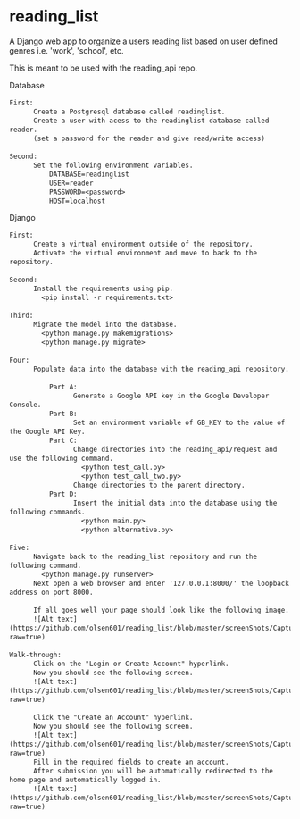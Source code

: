 # reading_list
A Django web app to organize a users reading list based on user defined genres i.e. 'work', 'school', etc.

This is meant to be used with the reading_api repo.

  Database

    First:
          Create a Postgresql database called readinglist.
          Create a user with acess to the readinglist database called reader.
          (set a password for the reader and give read/write access)

    Second:
          Set the following environment variables.
              DATABASE=readinglist
              USER=reader
              PASSWORD=<password>
              HOST=localhost

  Django

    First:
          Create a virtual environment outside of the repository.
          Activate the virtual environment and move to back to the repository.

    Second:
          Install the requirements using pip.
            <pip install -r requirements.txt>

    Third:
          Migrate the model into the database.
            <python manage.py makemigrations>
            <python manage.py migrate>

    Four:
          Populate data into the database with the reading_api repository.

              Part A:
                    Generate a Google API key in the Google Developer Console.
              Part B:
                    Set an environment variable of GB_KEY to the value of the Google API Key.
              Part C:
                    Change directories into the reading_api/request and use the following command.
                      <python test_call.py>
                      <python test_call_two.py>
                    Change directories to the parent directory.
              Part D:
                    Insert the initial data into the database using the following commands.
                      <python main.py>
                      <python alternative.py>

    Five:
          Navigate back to the reading_list repository and run the following command.
            <python manage.py runserver>
          Next open a web browser and enter '127.0.0.1:8000/' the loopback address on port 8000.

          If all goes well your page should look like the following image.
          ![Alt text](https://github.com/olsen601/reading_list/blob/master/screenShots/Capture1.PNG?raw=true)

    Walk-through:
          Click on the "Login or Create Account" hyperlink.
          Now you should see the following screen.
          ![Alt text](https://github.com/olsen601/reading_list/blob/master/screenShots/Capture2.PNG?raw=true)

          Click the "Create an Account" hyperlink.
          Now you should see the following screen.
          ![Alt text](https://github.com/olsen601/reading_list/blob/master/screenShots/Capture3.PNG?raw=true)
          Fill in the required fields to create an account.
          After submission you will be automatically redirected to the home page and automatically logged in.
          ![Alt text](https://github.com/olsen601/reading_list/blob/master/screenShots/Capture4.PNG?raw=true)
